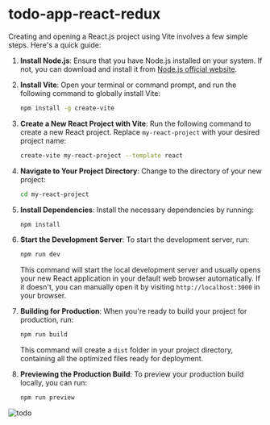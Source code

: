 # todo-app-react-redux

Creating and opening a React.js project using Vite involves a few simple steps. Here's a quick guide:

1. **Install Node.js**: Ensure that you have Node.js installed on your system. If not, you can download and install it from [Node.js official website](https://nodejs.org/).

2. **Install Vite**: Open your terminal or command prompt, and run the following command to globally install Vite:
   ```bash
   npm install -g create-vite
   ```

3. **Create a New React Project with Vite**: Run the following command to create a new React project. Replace `my-react-project` with your desired project name:
   ```bash
   create-vite my-react-project --template react
   ```

4. **Navigate to Your Project Directory**: Change to the directory of your new project:
   ```bash
   cd my-react-project
   ```

5. **Install Dependencies**: Install the necessary dependencies by running:
   ```bash
   npm install
   ```

6. **Start the Development Server**: To start the development server, run:
   ```bash
   npm run dev
   ```
   This command will start the local development server and usually opens your new React application in your default web browser automatically. If it doesn't, you can manually open it by visiting `http://localhost:3000` in your browser.

7. **Building for Production**: When you're ready to build your project for production, run:
   ```bash
   npm run build
   ```
   This command will create a `dist` folder in your project directory, containing all the optimized files ready for deployment.

8. **Previewing the Production Build**: To preview your production build locally, you can run:
   ```bash
   npm run preview
   ```

![todo](https://github.com/CoderPartha012/My-Todo-App/assets/104616945/1fdaeabe-3e6b-47bb-9ddc-037002788da1)
